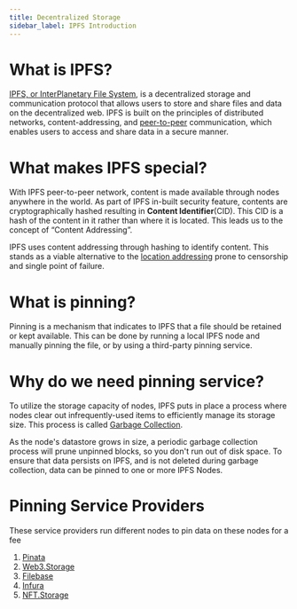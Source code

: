 ```yaml
---
title: Decentralized Storage
sidebar_label: IPFS Introduction
---
```


# What is IPFS? <a id="What is IPFS"></a>

[IPFS, or InterPlanetary File System](https://ipfs.io/), is a decentralized storage and communication protocol that allows users to store and share files and data on the decentralized web. IPFS is built on the principles of distributed networks, content-addressing, and [peer-to-peer](https://en.wikipedia.org/wiki/Peer-to-peer) communication, which enables users to access and share data in a secure manner.

# What makes IPFS special? <a id="What makes IPFS special"></a>

With IPFS peer-to-peer network, content is made available through nodes anywhere in the world. As part of IPFS in-built security feature, contents are cryptographically hashed resulting in **Content Identifier**(CID). This CID is a hash of the content in it rather than where it is located. This leads us to the concept of “Content Addressing”.

IPFS uses content addressing through hashing to identify content. This stands as a viable alternative to the [location addressing](https://www.computerlanguage.com/results.php?definition=location-based+addressing#:~:text=Identifying%20data%20by%20its%20physical,ppsx.) prone to censorship and single point of failure.



# What is pinning? <a id="What is pinning"></a>

Pinning is a mechanism that indicates to IPFS that a file should be retained or kept available. This can be done by running a local IPFS node and manually pinning the file, or by using a third-party pinning service.

# Why do we need pinning service? <a id="Why do we need pinning service"></a>

To utilize the storage capacity of nodes, IPFS puts in place a process where nodes clear out infrequently-used items to efficiently manage its storage size. This process is called [Garbage Collection](https://en.wikipedia.org/wiki/Garbage_collection_(computer_science)). 

As the node's datastore grows in size, a periodic garbage collection process will prune unpinned blocks, so you don't run out of disk space. To ensure that data persists on IPFS, and is not deleted during garbage collection, data can be pinned to one or more IPFS Nodes. 

# Pinning Service Providers <a id="Pinning Service Providers"></a>

These service providers run different nodes to pin data on these nodes for a fee
1. [Pinata](https://pinata.cloud/) 
2. [Web3.Storage](https://web3.storage/) 
3. [Filebase](https://filebase.com/)
4. [Infura](https://infura.io/)
5. [NFT.Storage](https://nft.storage/)
